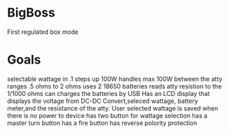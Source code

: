 BigBoss
=======
First regulated box mode 

Goals
=====
selectable wattage in .1 steps up 100W
handles max 100W between the atty ranges .5 ohms to 2 ohms 
uses 2 18650 batteries
reads atty resistion to the 1/1000 ohms
can charges the batteries by USB
Has an LCD display that displays the voltage from DC-DC Convert,seleced wattage, battery meter,and the resistance of the atty.
User selected wattage is saved when there is no power to device
has two button for wattage selection
has a master turn button
has a fire button 
has reverse polority protection
